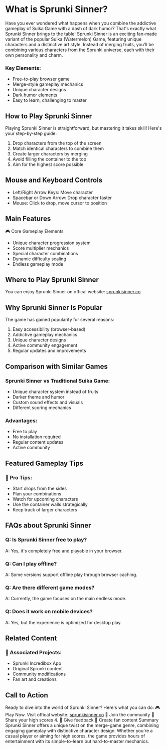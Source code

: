 # What is Sprunki Sinner?
Have you ever wondered what happens when you combine the addictive gameplay of Suika Game with a dash of dark humor? That's exactly what Sprunki Sinner brings to the table!
Sprunki Sinner is an exciting fan-made variant of the popular Suika (Watermelon) Game, featuring unique characters and a distinctive art style. Instead of merging fruits, you'll be combining various characters from the Sprunki universe, each with their own personality and charm.
### Key Elements:

- Free-to-play browser game
- Merge-style gameplay mechanics
- Unique character designs
- Dark humor elements
 - Easy to learn, challenging to master

## How to Play Sprunki Sinner
Playing Sprunki Sinner is straightforward, but mastering it takes skill! Here's your step-by-step guide:

1. Drop characters from the top of the screen
2. Match identical characters to combine them
3. Create larger characters by merging
4. Avoid filling the container to the top
5. Aim for the highest score possible

## Mouse and Keyboard Controls

- Left/Right Arrow Keys: Move character
- Spacebar or Down Arrow: Drop character faster
- Mouse: Click to drop, move cursor to position

## Main Features
🎮 Core Gameplay Elements

- Unique character progression system
- Score multiplier mechanics
- Special character combinations
- Dynamic difficulty scaling
- Endless gameplay mode
## Where to Play Sprunki Sinner
You can enjoy Sprunki Sinner on offical website: [sprunkisinner.co](https://sprunkisinner.co)

## Why Sprunki Sinner Is Popular
The game has gained popularity for several reasons:
1. Easy accessibility (browser-based)
2. Addictive gameplay mechanics
3. Unique character designs
4. Active community engagement
5. Regular updates and improvements

## Comparison with Similar Games

### Sprunki Sinner vs Traditional Suika Game:
- Unique character system instead of fruits
- Darker theme and humor
- Custom sound effects and visuals
- Different scoring mechanics

### Advantages:

- Free to play
- No installation required
- Regular content updates
- Active community

## Featured Gameplay Tips

### 🎯 Pro Tips:

- Start drops from the sides
- Plan your combinations
- Watch for upcoming characters
- Use the container walls strategically
- Keep track of larger characters

## FAQs about Sprunki Sinner
### Q: Is Sprunki Sinner free to play?
A: Yes, it's completely free and playable in your browser.

### Q: Can I play offline?
A: Some versions support offline play through browser caching.

### Q: Are there different game modes?
A: Currently, the game focuses on the main endless mode.

### Q: Does it work on mobile devices?
A: Yes, but the experience is optimized for desktop play.

## Related Content
### 📱 Associated Projects:
- Sprunki Incredibox App
- Original Sprunki content
- Community modifications
- Fan art and creations

## Call to Action
Ready to dive into the world of Sprunki Sinner? Here's what you can do:
🎮 Play Now. Visit offical website: [sprunkisinner.co](https://sprunkisinner.co)
👥 Join the community
🌟 Share your high scores
4. 📢 Give feedback
🎨 Create fan content
Summary
Sprunki Sinner offers a unique twist on the merge-game genre, combining engaging gameplay with distinctive character design. Whether you're a casual player or aiming for high scores, the game provides hours of entertainment with its simple-to-learn but hard-to-master mechanics.
